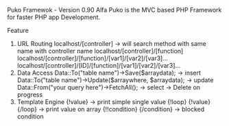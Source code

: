 Puko Framewok - Version 0.90 Alfa
Puko is the MVC based PHP Framework for faster PHP app Development.

Feature
1. URL Routing
   localhost/[controller] -> will search method with same name with controller name
   localhost/[controller]/[function]
   localhost/[controller]/[function]/[var1]/[var2]/[var3]...
   localhost/[controller]/[ID]/[function]/[var1]/[var2]/[var3]...
2. Data Access
   Data::To("table name")->Save($arraydata); -> insert
   Data::To("table name")->Update($arraywhere, $arraydata); -> update
   Data::From("your query here")->FetchAll(); -> select
   -> Delete on progress
3. Template Engine
   {!value} -> print simple single value
   {!loop} {!value} {/loop} -> print value on array
   {!!condition} {/condition} -> blocked condition